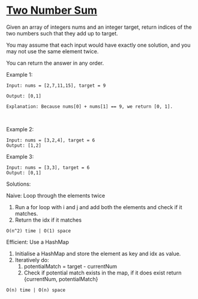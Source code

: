 # [Two Number Sum](./TwoSum.java)

Given an array of integers nums and an integer target, return indices of the two numbers such that they add up to target.

You may assume that each input would have exactly one solution, and you may not use the same element twice.

You can return the answer in any order.

Example 1:

    Input: nums = [2,7,11,15], target = 9

    Output: [0,1]

    Explanation: Because nums[0] + nums[1] == 9, we return [0, 1].

<br>

Example 2:

    Input: nums = [3,2,4], target = 6
    Output: [1,2]

Example 3:

    Input: nums = [3,3], target = 6
    Output: [0,1]

Solutions:

Naive: Loop through the elements twice

1.  Run a for loop with i and j and add both the elements and check if it matches.
2.  Return the idx if it matches

`O(n^2) time | O(1) space`

Efficient: Use a HashMap

1. Initialise a HashMap and store the element as key and idx as value.
2. Iteratively do:
   1. potentialMatch = target - currentNum
   2. Check if potential match exists in the map, if it does exist return {currentNum, potentialMatch}

`O(n) time | O(n) space`
